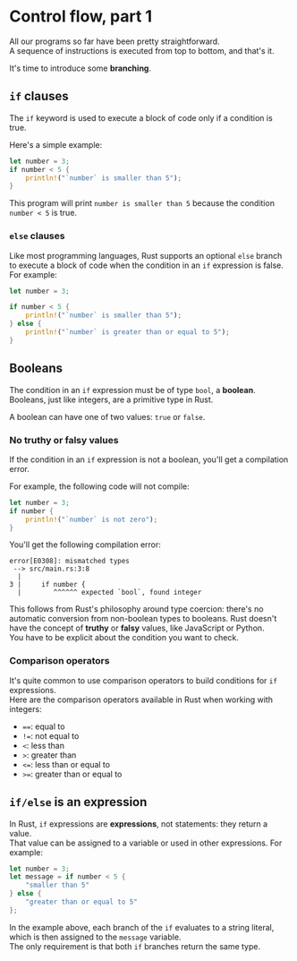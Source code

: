 # Control flow, part 1

All our programs so far have been pretty straightforward.\
A sequence of instructions is executed from top to bottom, and that's it.

It's time to introduce some **branching**.

## `if` clauses

The `if` keyword is used to execute a block of code only if a condition is true.

Here's a simple example:

```rust
let number = 3;
if number < 5 {
    println!("`number` is smaller than 5");
}
```

This program will print `number is smaller than 5` because the condition `number < 5` is true.

### `else` clauses

Like most programming languages, Rust supports an optional `else` branch to execute a block of code when the condition in an
`if` expression is false.\
For example:

```rust
let number = 3;

if number < 5 {
    println!("`number` is smaller than 5");
} else {
    println!("`number` is greater than or equal to 5");
}
```

## Booleans

The condition in an `if` expression must be of type `bool`, a **boolean**.\
Booleans, just like integers, are a primitive type in Rust.

A boolean can have one of two values: `true` or `false`.

### No truthy or falsy values

If the condition in an `if` expression is not a boolean, you'll get a compilation error.

For example, the following code will not compile:

```rust
let number = 3;
if number {
    println!("`number` is not zero");
}
```

You'll get the following compilation error:

```text
error[E0308]: mismatched types
 --> src/main.rs:3:8
  |
3 |     if number {
  |        ^^^^^^ expected `bool`, found integer
```

This follows from Rust's philosophy around type coercion: there's no automatic conversion from non-boolean types to booleans.
Rust doesn't have the concept of **truthy** or **falsy** values, like JavaScript or Python.\
You have to be explicit about the condition you want to check.

### Comparison operators

It's quite common to use comparison operators to build conditions for `if` expressions.\
Here are the comparison operators available in Rust when working with integers:

- `==`: equal to
- `!=`: not equal to
- `<`: less than
- `>`: greater than
- `<=`: less than or equal to
- `>=`: greater than or equal to

## `if/else` is an expression

In Rust, `if` expressions are **expressions**, not statements: they return a value.\
That value can be assigned to a variable or used in other expressions. For example:

```rust
let number = 3;
let message = if number < 5 {
    "smaller than 5"
} else {
    "greater than or equal to 5"
};
```

In the example above, each branch of the `if` evaluates to a string literal,
which is then assigned to the `message` variable.\
The only requirement is that both `if` branches return the same type.

